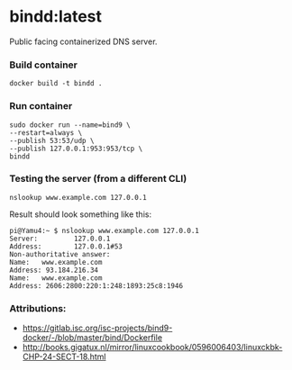 # bindd:latest
Public facing containerized DNS server.
### Build container
    docker build -t bindd .
### Run container
    sudo docker run --name=bind9 \
    --restart=always \
    --publish 53:53/udp \
    --publish 127.0.0.1:953:953/tcp \
    bindd

### Testing the server (from a different CLI)
    nslookup www.example.com 127.0.0.1

Result should look something like this: 

    pi@Yamu4:~ $ nslookup www.example.com 127.0.0.1
    Server:         127.0.0.1
    Address:        127.0.0.1#53
    Non-authoritative answer:
    Name:   www.example.com
    Address: 93.184.216.34
    Name:   www.example.com
    Address: 2606:2800:220:1:248:1893:25c8:1946

### Attributions:
* https://gitlab.isc.org/isc-projects/bind9-docker/-/blob/master/bind/Dockerfile
* http://books.gigatux.nl/mirror/linuxcookbook/0596006403/linuxckbk-CHP-24-SECT-18.html
